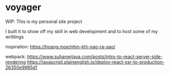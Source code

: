 # voyager

WIP: This is my personal site project

I built it to show off my skill in web development and to host some of my writtings

inspiration:
https://hoang.moe/nhin-khi-nao-ra-sao/

webpack:
https://www.suhanwijaya.com/posts/intro-to-react-server-side-rendering
https://javascript.plainenglish.io/deploy-react-ssr-to-production-26350e9985d1
